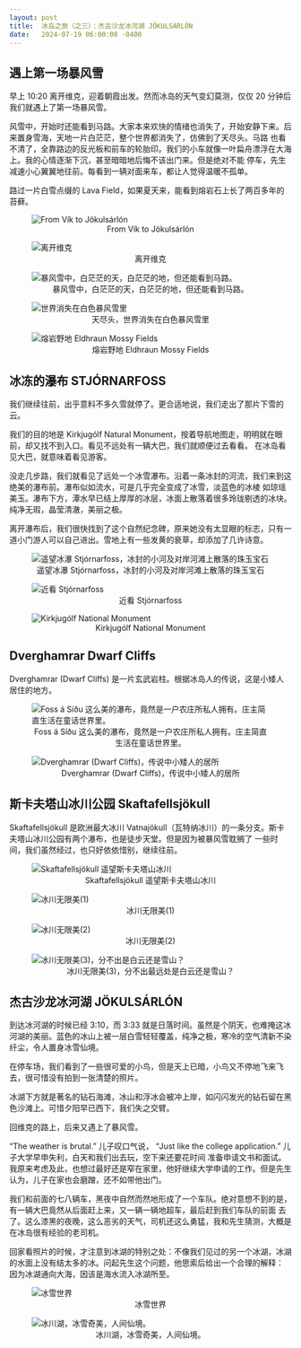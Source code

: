 ```yaml
---
layout: post
title:  冰岛之旅（之三）：杰古沙龙冰河湖 JÖKULSÁRLÓN
date:   2024-07-19 06:00:00 -0400
---
```


## 遇上第一场暴风雪

早上 10:20 离开维克，迎着朝霞出发。然而冰岛的天气变幻莫测，仅仅 20 分钟后我们就遇上了第一场暴风雪。

风雪中，开始时还能看到马路。大家本来欢快的情绪也消失了，开始安静下来。后来置身雪海，天地一片白茫茫，整个世界都消失了，仿佛到了天尽头。马路
也看不清了，全靠路边的反光板和前车的轮胎印。我们的小车就像一叶扁舟漂浮在大海上。我的心情逐渐下沉，甚至暗暗地后悔不该出门来。但是绝对不能
停车，先生减速小心翼翼地往前。每看到一辆对面来车，都让人觉得温暖不孤单。

路过一片白雪点缀的 Lava Field，如果夏天来，能看到熔岩石上长了两百多年的苔藓。

<figure>
  <img src="../../../assets/images/Iceland-Day3/Vik-to-Diamond-Beach.png" alt="From Vík to Jökulsárlón"/>
  <center><figcaption>From Vík to Jökulsárlón</figcaption></center>
</figure>

<figure>
  <img src="../../../assets/images/Iceland-Day3/Leaving-Vik.jpg" alt="离开维克"/>
  <center><figcaption>离开维克</figcaption></center>
</figure>

<figure>
  <img src="../../../assets/images/Iceland-Day3/snow-storm-01.jpg" alt="暴风雪中，白茫茫的天，白茫茫的地，但还能看到马路。"/>
  <center><figcaption>暴风雪中，白茫茫的天，白茫茫的地，但还能看到马路。</figcaption></center>
</figure>

<figure>
  <img src="../../../assets/images/Iceland-Day3/snow-storm-02.jpg" alt="世界消失在白色暴风雪里"/>
  <center><figcaption>天尽头，世界消失在白色暴风雪里</figcaption></center>
</figure>

<figure>
  <img src="../../../assets/images/Iceland-Day3/Lava-field.jpg" alt="熔岩野地 Eldhraun Mossy Fields"/>
  <center><figcaption>熔岩野地 Eldhraun Mossy Fields</figcaption></center>
</figure>


## 冰冻的瀑布 STJÓRNARFOSS

我们继续往前，出乎意料不多久雪就停了。更合适地说，我们走出了那片下雪的云。

我们的目的地是 Kirkjugólf Natural Monument，按着导航地图走，明明就在眼前，却又找不到入口。看见不远处有一辆大巴，我们就顺便过去看看。
在冰岛看见大巴，就意味着看见游客。

没走几步路，我们就看见了远处一个冰雪瀑布。沿着一条冰封的河流，我们来到这绝美的瀑布前。瀑布似如流水，可是几乎完全变成了冰雪，淡蓝色的冰棱
如琼瑶美玉。瀑布下方，潭水早已结上厚厚的冰层，冰面上散落着很多玲珑剔透的冰块。纯净无瑕，晶莹清澈，美丽之极。

离开瀑布后，我们很快找到了这个自然纪念碑，原来她没有太显眼的标志，只有一道小门游人可以自己进出。雪地上有一些发黄的衰草，却添加了几许诗意。

<figure>
  <img src="../../../assets/images/Iceland-Day3/Stjórnarfoss-01.jpg" alt="遥望冰瀑 Stjórnarfoss，冰封的小河及对岸河滩上散落的珠玉宝石"/>
  <center><figcaption>遥望冰瀑 Stjórnarfoss，冰封的小河及对岸河滩上散落的珠玉宝石</figcaption></center>
</figure>

<figure>
  <img src="../../../assets/images/Iceland-Day3/Stjórnarfoss-02.jpg" alt="近看 Stjórnarfoss"/>
  <center><figcaption>近看 Stjórnarfoss</figcaption></center>
</figure>

<figure>
  <img src="../../../assets/images/Iceland-Day3/Kirkjugólf-National-Monument.jpg" alt="Kirkjugólf National Monument"/>
  <center><figcaption>Kirkjugólf National Monument</figcaption></center>
</figure>


## Dverghamrar Dwarf Cliffs

Dverghamrar (Dwarf Cliffs) 是一片玄武岩柱。根据冰岛人的传说，这是小矮人居住的地方。

<figure>
  <img src="../../../assets/images/Iceland-Day3/siqu-foss.jpg" alt="Foss á Síðu 这么美的瀑布，竟然是一户农庄所私人拥有。庄主简直生活在童话世界里。"/>
  <center><figcaption>Foss á Síðu 这么美的瀑布，竟然是一户农庄所私人拥有。庄主简直生活在童话世界里。</figcaption></center>
</figure>

<figure>
  <img src="../../../assets/images/Iceland-Day3/Dwarf-Cliffs.jpg" alt="Dverghamrar (Dwarf Cliffs)，传说中小矮人的居所"/>
  <center><figcaption>Dverghamrar (Dwarf Cliffs)，传说中小矮人的居所</figcaption></center>
</figure>


## 斯卡夫塔山冰川公园 Skaftafellsjökull

Skaftafellsjökull 是欧洲最大冰川 Vatnajökull（瓦特纳冰川）的一条分支。斯卡夫塔山冰川公园有两个瀑布，也是徒步天堂。但是因为被暴风雪耽搁了
一些时间，我们虽然经过，也只好依依惜别，继续往前。

<figure>
  <img src="../../../assets/images/Iceland-Day3/two-glaciers.jpg" alt="Skaftafellsjökull 遥望斯卡夫塔山冰川"/>
  <center><figcaption>Skaftafellsjökull 遥望斯卡夫塔山冰川</figcaption></center>
</figure>

<figure>
  <img src="../../../assets/images/Iceland-Day3/glacier-01.jpg" alt="冰川无限美(1)"/>
  <center><figcaption>冰川无限美(1)</figcaption></center>
</figure>

<figure>
  <img src="../../../assets/images/Iceland-Day3/glacier-02.jpg" alt="冰川无限美(2)"/>
  <center><figcaption>冰川无限美(2)</figcaption></center>
</figure>

<figure>
  <img src="../../../assets/images/Iceland-Day3/glacier-03.jpg" alt="冰川无限美(3)，分不出是白云还是雪山？"/>
  <center><figcaption>冰川无限美(3)，分不出最远处是白云还是雪山？</figcaption></center>
</figure>


## 杰古沙龙冰河湖 JÖKULSÁRLÓN

到达冰河湖的时候已经 3:10，而 3:33 就是日落时间。虽然是个阴天，也难掩这冰河湖的美丽。蓝色的冰山上被一层白雪轻轻覆盖，纯净之极，寒冷的空气清新不染纤尘，令人置身冰雪仙境。

在停车场，我们看到了一些很可爱的小鸟，但是天上已暗，小鸟又不停地飞来飞去，很可惜没有拍到一张清楚的照片。

冰湖下方就是著名的钻石海滩，冰山和浮冰会被冲上岸，如闪闪发光的钻石留在黑色沙滩上。可惜夕阳早已西下，我们失之交臂。

回维克的路上，后来又遇上了暴风雪。

“The weather is brutal.” 儿子叹口气说， “Just like the college application.” 儿子大学早申失利，白天和我们出去玩，空下来还要花时间
准备申请文书和面试。我原来考虑及此，也想过最好还是窄在家里，他好继续大学申请的工作。但是先生认为，儿子在家也会磨蹭，还不如带他出门。

我们和前面的七八辆车，黑夜中自然而然地形成了一个车队。绝对意想不到的是，有一辆大巴竟然从后面赶上来，又一辆一辆地超车，最后赶到我们车队的前面
去了。这么漆黑的夜晚，这么恶劣的天气，司机还这么勇猛，我和先生猜测，大概是在冰岛很有经验的老司机。

回家看照片的时候，才注意到冰湖的特别之处：不像我们见过的另一个冰湖，冰湖的水面上没有结太多的冰。问起先生这个问题，他思索后给出一个合理的解释：
因为冰湖通向大海，因该是海水流入冰湖所至。


<figure>
  <img src="../../../assets/images/Iceland-Day3/glacier-lagoon-02.jpg" alt="冰雪世界"/>
  <center><figcaption>冰雪世界</figcaption></center>
</figure>

<figure>
  <img src="../../../assets/images/Iceland-Day3/glacier-lagoon-03.jpg" alt="冰川湖，冰雪奇美，人间仙境。"/>
  <center><figcaption>冰川湖，冰雪奇美，人间仙境。</figcaption></center>
</figure>
